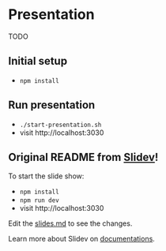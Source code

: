 # Presentation

TODO

## Initial setup

- `npm install`

## Run presentation

- `./start-presentation.sh`
- visit http://localhost:3030

## Original README from [Slidev](https://github.com/slidevjs/slidev)!

To start the slide show:

- `npm install`
- `npm run dev`
- visit http://localhost:3030

Edit the [slides.md](./slides.md) to see the changes.

Learn more about Slidev on [documentations](https://sli.dev/).
